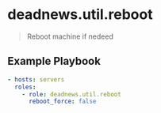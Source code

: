 # deadnews.util.reboot

> Reboot machine if nedeed

## Example Playbook

```yaml
- hosts: servers
  roles:
    - role: deadnews.util.reboot
      reboot_force: false
```

